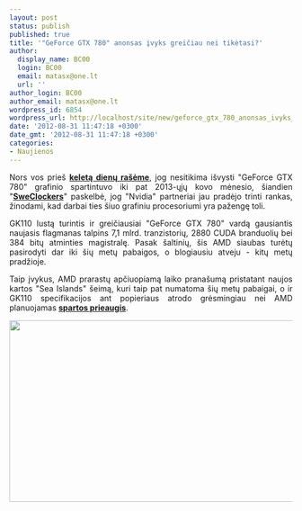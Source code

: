 ```yaml
---
layout: post
status: publish
published: true
title: '"GeForce GTX 780" anonsas įvyks greičiau nei tikėtasi?'
author:
  display_name: BC00
  login: BC00
  email: matasx@one.lt
  url: ''
author_login: BC00
author_email: matasx@one.lt
wordpress_id: 6854
wordpress_url: http://localhost/site/new/geforce_gtx_780_anonsas_ivyks_greiciau_nei_tiketasi/
date: '2012-08-31 11:47:18 +0300'
date_gmt: '2012-08-31 11:47:18 +0300'
categories:
- Naujienos
---
```

<p style="text-align: justify;">
	Nors vos prie&scaron; <a href="http://www.technews.lt/naujiena/n/a/nvidia_maxwell_architektura_pasirodys_tik_2014_metais_gk110__iki_2013uju_kovo.html"><strong>keletą dienų ra&scaron;ėme</strong></a>, jog nesitikima i&scaron;vysti &quot;GeForce GTX 780&quot; grafinio spartintuvo iki pat 2013-ųjų kovo mėnesio, &scaron;iandien &quot;<a href="http://www.sweclockers.com/nyhet/15816-nvidia-gk110-pa-vag-till-geforce-och-konsumentmarknaden"><strong>SweClockers</strong></a>&quot; paskelbė, jog &quot;Nvidia&quot; partneriai jau pradėjo trinti rankas, žinodami, kad darbai ties &scaron;iuo grafiniu procesoriumi yra pažengę toli.</p>
<p style="text-align: justify;">
	GK110 lustą turintis ir greičiausiai &quot;GeForce GTX 780&quot; vardą gausiantis naujasis flagmanas talpins 7,1 mlrd. tranzistorių, 2880 CUDA branduolių bei 384 bitų atminties magistralę. Pasak &scaron;altinių, &scaron;is AMD siaubas turėtų pasirodyti dar iki &scaron;ių metų pabaigos, o blogiausiu atveju - kitų metų pradžioje.</p>
<p style="text-align: justify;">
	Taip įvykus, AMD prarastų apčiuopiamą laiko prana&scaron;umą pristatant naujos kartos &quot;Sea Islands&quot; &scaron;eimą, kuri taip pat numatoma &scaron;ių metų pabaigai, o ir GK110 specifikacijos ant popieriaus atrodo grėsmingiau nei AMD planuojamas <a href="http://www.technews.lt/tekstas/karsciausia_infromacija_apie_radeon_hd_8000_serija.html;;"><strong>spartos prieaugis</strong></a>.</p>
<p style="text-align: justify;">
	<img alt="" src="http://technews.lt/userfiles/Gk110_1.jpg" style="width: 520px; height: 323px;" /></p>
